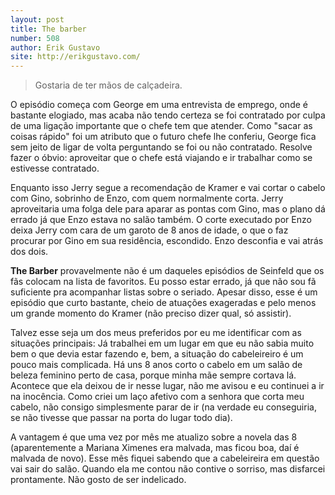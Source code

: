```yaml
---
layout: post
title: The barber
number: 508
author: Erik Gustavo
site: http://erikgustavo.com/
---
```


> Gostaria de ter mãos de calçadeira.

O episódio começa com George em uma entrevista de emprego, onde é bastante elogiado, mas acaba não tendo certeza se foi contratado por culpa de uma ligação importante que o chefe tem que atender. Como "sacar as coisas rápido" foi um atributo que o futuro chefe lhe conferiu, George fica sem jeito de ligar de volta perguntando se foi ou não contratado. Resolve fazer o óbvio: aproveitar que o chefe está viajando e ir trabalhar como se estivesse contratado.

Enquanto isso Jerry segue a recomendação de Kramer e vai cortar o cabelo com Gino, sobrinho de Enzo, com quem normalmente corta. Jerry aproveitaria uma folga dele para aparar as pontas com Gino, mas o plano dá errado já que Enzo estava no salão também. O corte executado por Enzo deixa Jerry com cara de um garoto de 8 anos de idade, o que o faz procurar por Gino em sua residência, escondido. Enzo desconfia e vai atrás dos dois.

**The Barber** provavelmente não é um daqueles episódios de Seinfeld que os fãs colocam na lista de favoritos. Eu posso estar errado, já que não sou fã suficiente pra acompanhar listas sobre o seriado. Apesar disso, esse é um episódio que curto bastante, cheio de atuações exageradas e pelo menos um grande momento do Kramer (não preciso dizer qual, só assistir).

Talvez esse seja um dos meus preferidos por eu me identificar com as situações principais: Já trabalhei em um lugar em que eu não sabia muito bem o que devia estar fazendo e, bem, a situação do cabeleireiro é um pouco mais complicada. Há uns 8 anos corto o cabelo em um salão de beleza feminino perto de casa, porque minha mãe sempre cortava lá. Acontece que ela deixou de ir nesse lugar, não me avisou e eu continuei a ir na inocência. Como criei um laço afetivo com a senhora que corta meu cabelo, não consigo simplesmente parar de ir (na verdade eu conseguiria, se não tivesse que passar na porta do lugar todo dia).

A vantagem é que uma vez por mês me atualizo sobre a novela das 8 (aparentemente a Mariana Ximenes era malvada, mas ficou boa, daí é malvada de novo). Esse mês fiquei sabendo que a cabeleireira em questão vai sair do salão. Quando ela me contou não contive o sorriso, mas disfarcei prontamente. Não gosto de ser indelicado.